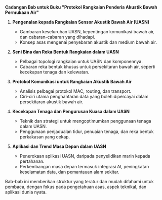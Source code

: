 **Cadangan Bab untuk Buku "Protokol Rangkaian Penderia Akustik Bawah Permukaan Air"**

1. **Pengenalan kepada Rangkaian Sensor Akustik Bawah Air (UASN)**
   - Gambaran keseluruhan UASN, kepentingan komunikasi bawah air, dan cabaran-cabaran yang dihadapi.
   - Konsep asas mengenai penyebaran akustik dan medium bawah air.

2. **Seni Bina dan Reka Bentuk Rangkaian dalam UASN**
   - Pelbagai topologi rangkaian untuk UASN dan komponennya.
   - Cabaran reka bentuk khusus untuk persekitaran bawah air, seperti kecekapan tenaga dan kelewatan.

3. **Protokol Komunikasi untuk Rangkaian Akustik Bawah Air**
   - Analisis pelbagai protokol MAC, routing, dan transport.
   - Ciri-ciri utama penghantaran data yang boleh dipercayai dalam persekitaran akustik bawah air.

4. **Kecekapan Tenaga dan Pengurusan Kuasa dalam UASN**
   - Teknik dan strategi untuk mengoptimumkan penggunaan tenaga dalam UASN.
   - Penggunaan penjadualan tidur, penuaian tenaga, dan reka bentuk perkakasan yang cekap.

5. **Aplikasi dan Trend Masa Depan dalam UASN**
   - Penerokaan aplikasi UASN, daripada penyelidikan marin kepada pertahanan.
   - Perkembangan masa depan termasuk integrasi AI, peningkatan keselamatan data, dan pemantauan alam sekitar.

Bab-bab ini memberikan struktur yang teratur dan mudah difahami untuk pembaca, dengan fokus pada pengetahuan asas, aspek teknikal, dan aplikasi dunia nyata.